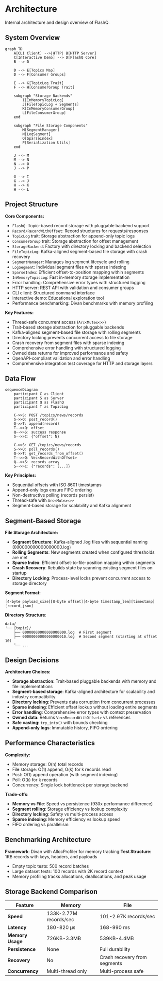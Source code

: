 # Architecture

Internal architecture and design overview of FlashQ.

## System Overview

```mermaid
graph TD
    A[CLI Client] -->|HTTP| B[HTTP Server]
    C[Interactive Demo] --> D[FlashQ Core]
    B --> D
    
    D --> E[Topics Map]
    D --> F[Consumer Groups]
    
    E --> G[TopicLog Trait]
    F --> H[ConsumerGroup Trait]
    
    subgraph "Storage Backends"
        I[InMemoryTopicLog]
        J[FileTopicLog + Segments]
        K[InMemoryConsumerGroup]
        L[FileConsumerGroup]
    end
    
    subgraph "File Storage Components"
        M[SegmentManager]
        N[LogSegment]
        O[SparseIndex]
        P[Serialization Utils]
    end
    
    J --> M
    M --> N
    N --> O
    J --> P
    
    G --> I
    G --> J
    H --> K
    H --> L
```

## Project Structure

**Core Components:**
- `FlashQ`: Topic-based record storage with pluggable backend support
- `Record/RecordWithOffset`: Record structures for requests/responses
- `TopicLog` trait: Storage abstraction for append-only topic logs
- `ConsumerGroup` trait: Storage abstraction for offset management
- `StorageBackend`: Factory with directory locking and backend selection
- `FileTopicLog`: Kafka-aligned segment-based file storage with crash recovery
- `SegmentManager`: Manages log segment lifecycle and rolling
- `LogSegment`: Individual segment files with sparse indexing
- `SparseIndex`: Efficient offset-to-position mapping within segments
- `InMemoryTopicLog`: Fast in-memory storage implementation
- Error handling: Comprehensive error types with structured logging
- HTTP server: REST API with validation and consumer groups
- CLI client: Structured command interface
- Interactive demo: Educational exploration tool
- Performance benchmarking: Divan benchmarks with memory profiling

**Key Features:**
- Thread-safe concurrent access (`Arc<Mutex<>>`)
- Trait-based storage abstraction for pluggable backends
- Kafka-aligned segment-based file storage with rolling segments
- Directory locking prevents concurrent access to file storage
- Crash recovery from segment files with sparse indexing
- Comprehensive error handling with structured logging
- Owned data returns for improved performance and safety
- OpenAPI-compliant validation and error handling
- Comprehensive integration test coverage for HTTP and storage layers

## Data Flow

```mermaid
sequenceDiagram
    participant C as Client
    participant S as Server  
    participant Q as FlashQ
    participant T as TopicLog
    
    C->>S: POST /topics/news/records
    S->>Q: post_record()
    Q->>T: append(record)
    T-->>Q: offset
    Q-->>S: success response
    S-->>C: {"offset": N}
    
    C->>S: GET /topics/news/records
    S->>Q: poll_records()  
    Q->>T: get_records_from_offset()
    T-->>Q: Vec<RecordWithOffset>
    Q-->>S: records array
    S-->>C: {"records": [...]}
```

**Key Principles:**
- Sequential offsets with ISO 8601 timestamps
- Append-only logs ensure FIFO ordering  
- Non-destructive polling (records persist)
- Thread-safe with `Arc<Mutex<>>`
- Segment-based storage for scalability and Kafka alignment

## Segment-Based Storage

**File Storage Architecture:**
- **Segment Structure**: Kafka-aligned .log files with sequential naming (000000000000000000.log)
- **Rolling Segments**: New segments created when configured thresholds are met
- **Sparse Index**: Efficient offset-to-file-position mapping within segments
- **Crash Recovery**: Rebuilds state by scanning existing segment files on startup
- **Directory Locking**: Process-level locks prevent concurrent access to storage directory

**Segment Format:**
```
[4-byte payload_size][8-byte offset][4-byte timestamp_len][timestamp][record_json]
```

**Directory Structure:**
```
data/
└── {topic}/
    ├── 00000000000000000000.log  # First segment
    ├── 00000000000000000010.log  # Second segment (starting at offset 10)
    └── ...
```

## Design Decisions

**Architecture Choices:**
- **Storage abstraction**: Trait-based pluggable backends with memory and file implementations
- **Segment-based storage**: Kafka-aligned architecture for scalability and industry compatibility
- **Directory locking**: Prevents data corruption from concurrent processes
- **Sparse indexing**: Efficient offset lookup without loading entire segments
- **Error handling**: Comprehensive error types with context preservation
- **Owned data**: Returns `Vec<RecordWithOffset>` vs references
- **Safe casting**: `try_into()` with bounds checking
- **Append-only logs**: Immutable history, FIFO ordering

## Performance Characteristics

**Complexity:**
- Memory storage: O(n) total records
- File storage: O(1) append, O(k) for k records read
- Post: O(1) append operation (with segment indexing)
- Poll: O(k) for k records
- Concurrency: Single lock bottleneck per storage backend

**Trade-offs:**
- **Memory vs File**: Speed vs persistence (930x performance difference)
- **Segment rolling**: Storage efficiency vs lookup complexity
- **Directory locking**: Safety vs multi-process access
- **Sparse indexing**: Memory efficiency vs lookup speed
- FIFO ordering vs parallelism

## Benchmarking Architecture

**Framework**: Divan with AllocProfiler for memory tracking
**Test Structure**: 1KB records with keys, headers, and payloads
- Empty topic tests: 500 record batches  
- Large dataset tests: 100 records with 2K record context
- Memory profiling tracks allocations, deallocations, and peak usage

## Storage Backend Comparison

| Feature | Memory | File |
|---------|--------|------|
| **Speed** | 133K-2.77M records/sec | 101-2.97K records/sec |
| **Latency** | 180-820 µs | 168-990 ms |
| **Memory Usage** | 726KB-3.3MB | 539KB-4.4MB |
| **Persistence** | None | Full durability |
| **Recovery** | No | Crash recovery from segments |
| **Concurrency** | Multi-thread only | Multi-process safe |